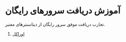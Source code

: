 # آموزش دریافت سرورهای رایگان

تجارب دریافت موفق سرور رایگان از دیتاسنترهای معتبر. 
1. [اوراکل](https://github.com/tempookian/FreeServers/tree/main/Oracle)
